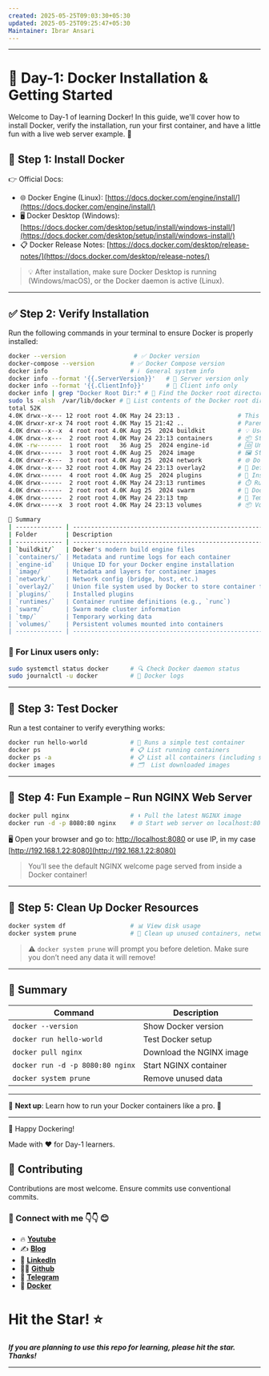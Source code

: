 ```yaml
---
created: 2025-05-25T09:03:30+05:30
updated: 2025-05-25T09:25:47+05:30
Maintainer: Ibrar Ansari
---
```


---
# 🚀 Day-1: Docker Installation & Getting Started

Welcome to Day-1 of learning Docker! In this guide, we'll cover how to install Docker, verify the installation, run your first container, and have a little fun with a live web server example. 🎉


## 🔧 Step 1: Install Docker

👉 Official Docs:

- 🌐 Docker Engine (Linux): [https://docs.docker.com/engine/install/](https://docs.docker.com/engine/install/)
- 🖥️ Docker Desktop (Windows): [https://docs.docker.com/desktop/setup/install/windows-install/](https://docs.docker.com/desktop/setup/install/windows-install/)
- 📋 Docker Release Notes: [https://docs.docker.com/desktop/release-notes/](https://docs.docker.com/desktop/release-notes/)

> 💡 After installation, make sure Docker Desktop is running (Windows/macOS), or the Docker daemon is active (Linux).

---

## ✅ Step 2: Verify Installation

Run the following commands in your terminal to ensure Docker is properly installed:

```bash
docker --version                   # ✅ Docker version
docker-compose --version          # ✅ Docker Compose version
docker info                       # ℹ️  General system info
docker info --format '{{.ServerVersion}}'   # 🎯 Server version only
docker info --format '{{.ClientInfo}}'      # 🎯 Client info only
docker info | grep "Docker Root Dir:" # 📁 Find the Docker root directory path
sudo ls -alsh  /var/lib/docker # 📂 List contents of the Docker root directory
total 52K
4.0K drwx--x--- 12 root root 4.0K May 24 23:13 .                # This directory itself
4.0K drwxr-xr-x 74 root root 4.0K May 15 21:42 ..               # Parent directory
4.0K drwx--x--x  4 root root 4.0K Aug 25  2024 buildkit         # 💡 Used for efficient image builds with BuildKit
4.0K drwx--x---  2 root root 4.0K May 24 23:13 containers       # 📦 Stores container metadata and logs
4.0K -rw-------  1 root root   36 Aug 25  2024 engine-id        # 🆔 Unique ID for this Docker engine instance
4.0K drwx------  3 root root 4.0K Aug 25  2024 image            # 🖼️ Stores image metadata and layers
4.0K drwxr-x---  3 root root 4.0K Aug 25  2024 network          # 🌐 Docker network configuration and data
4.0K drwx--x--- 32 root root 4.0K May 24 23:13 overlay2         # 📂 Default storage driver directory (overlay2)
4.0K drwx------  4 root root 4.0K Aug 25  2024 plugins          # 🔌 Installed Docker plugins (e.g. volume or network)
4.0K drwx------  2 root root 4.0K May 24 23:13 runtimes         # ⏱️ Runtime binaries (like runc or containerd)
4.0K drwx------  2 root root 4.0K Aug 25  2024 swarm            # 🐝 Docker Swarm cluster data (if used)
4.0K drwx------  2 root root 4.0K May 24 23:13 tmp              # 🧪 Temporary files used by Docker daemon
4.0K drwx-----x  3 root root 4.0K May 24 23:13 volumes          # 📦 Volume data used by containers

````

````bash
🧠 Summary
| ------------- | --------------------------------------------------------- |
| Folder        | Description                                               |
| ------------- | --------------------------------------------------------- |
| `buildkit/`   | Docker's modern build engine files                        |
| `containers/` | Metadata and runtime logs for each container              |
| `engine-id`   | Unique ID for your Docker engine installation             |
| `image/`      | Metadata and layers for container images                  |
| `network/`    | Network config (bridge, host, etc.)                       |
| `overlay2/`   | Union file system used by Docker to store container files |
| `plugins/`    | Installed plugins                                         |
| `runtimes/`   | Container runtime definitions (e.g., `runc`)              |
| `swarm/`      | Swarm mode cluster information                            |
| `tmp/`        | Temporary working data                                    |
| `volumes/`    | Persistent volumes mounted into containers                |
| ------------- | --------------------------------------------------------- |
````

### 🐧 For Linux users only:

```bash
sudo systemctl status docker      # 🔍 Check Docker daemon status
sudo journalctl -u docker         # 📜 Docker logs
```

---

## 🧪 Step 3: Test Docker

Run a test container to verify everything works:

```bash
docker run hello-world            # 🚀 Runs a simple test container
docker ps                         # 📋 List running containers
docker ps -a                      # 📋 List all containers (including stopped)
docker images                     # 🗂️  List downloaded images
```

---

## 🎉 Step 4: Fun Example – Run NGINX Web Server

```bash
docker pull nginx                 # ⬇️ Pull the latest NGINX image
docker run -d -p 8080:80 nginx    # 🌐 Start web server on localhost:8080
```

🖥️ Open your browser and go to: [http://localhost:8080](http://localhost:8080) or use IP, in my case [http://192.168.1.22:8080](http://192.168.1.22:8080)

> You’ll see the default NGINX welcome page served from inside a Docker container!

---

## 🧹 Step 5: Clean Up Docker Resources

```bash
docker system df                  # 📊 View disk usage
docker system prune               # 🧼 Clean up unused containers, networks, images
```

> ⚠️ `docker system prune` will prompt you before deletion. Make sure you don’t need any data it will remove!

---

## 📝 Summary

| Command                          | Description              |
| -------------------------------- | ------------------------ |
| `docker --version`               | Show Docker version      |
| `docker run hello-world`         | Test Docker setup        |
| `docker pull nginx`              | Download the NGINX image |
| `docker run -d -p 8080:80 nginx` | Start NGINX container    |
| `docker system prune`            | Remove unused data       |

---

📌 **Next up**: Learn how to run your Docker containers like a pro. 💪

---

👋 Happy Dockering!

Made with ❤️ for Day-1 learners.


## 🤝 Contributing

Contributions are most welcome. Ensure commits use conventional commits.
### 💼 Connect with me 👇👇 😊

- 🔥 [**Youtube**](https://www.youtube.com/@DevOpsinAction?sub_confirmation=1)
- ✍ [**Blog**](https://ibraransari.blogspot.com/)
- 💼 [**LinkedIn**](https://www.linkedin.com/in/ansariibrar/)
- 👨‍💻 [**Github**](https://github.com/meibraransari?tab=repositories)
- 💬 [**Telegram**](https://t.me/DevOpsinActionTelegram)
- 🐳 [**Docker**](https://hub.docker.com/u/ibraransaridocker)

# Hit the Star! ⭐
***If you are planning to use this repo for learning, please hit the star. Thanks!***
****